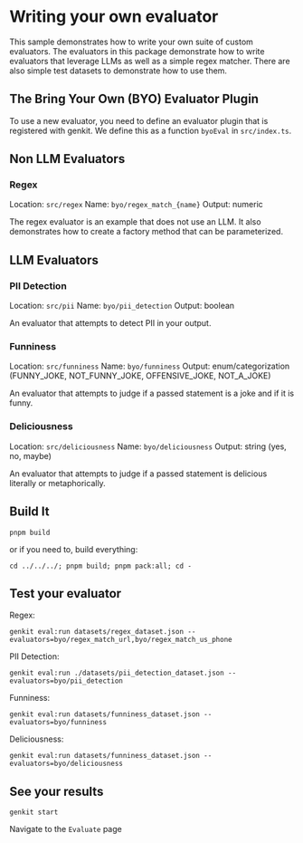# Writing your own evaluator

This sample demonstrates how to write your own suite of custom evaluators. The evaluators in this package demonstrate how to write evaluators that leverage LLMs as well as a simple regex matcher. There are also simple test datasets to demonstrate how to use them.

## The Bring Your Own (BYO) Evaluator Plugin

To use a new evaluator, you need to define an evaluator plugin that is registered with genkit. We define this as a function `byoEval` in `src/index.ts`.

## Non LLM Evaluators

### Regex

Location: `src/regex`
Name: `byo/regex_match_{name}`
Output: numeric

The regex evaluator is an example that does not use an LLM. It also demonstrates how to create a factory method that can be parameterized.

## LLM Evaluators

### PII Detection

Location: `src/pii`
Name: `byo/pii_detection`
Output: boolean

An evaluator that attempts to detect PII in your output.

### Funniness

Location: `src/funniness`
Name: `byo/funniness`
Output: enum/categorization (FUNNY_JOKE, NOT_FUNNY_JOKE, OFFENSIVE_JOKE, NOT_A_JOKE)

An evaluator that attempts to judge if a passed statement is a joke and if it is funny.

### Deliciousness

Location: `src/deliciousness`
Name: `byo/deliciousness`
Output: string (yes, no, maybe)

An evaluator that attempts to judge if a passed statement is delicious literally or metaphorically.

## Build It

```
pnpm build
```

or if you need to, build everything:

```
cd ../../../; pnpm build; pnpm pack:all; cd -
```

## Test your evaluator

Regex:

```
genkit eval:run datasets/regex_dataset.json --evaluators=byo/regex_match_url,byo/regex_match_us_phone
```

PII Detection:

```
genkit eval:run ./datasets/pii_detection_dataset.json --evaluators=byo/pii_detection
```

Funniness:

```
genkit eval:run datasets/funniness_dataset.json --evaluators=byo/funniness
```

Deliciousness:

```
genkit eval:run datasets/funniness_dataset.json --evaluators=byo/deliciousness
```

## See your results

```
genkit start
```

Navigate to the `Evaluate` page
